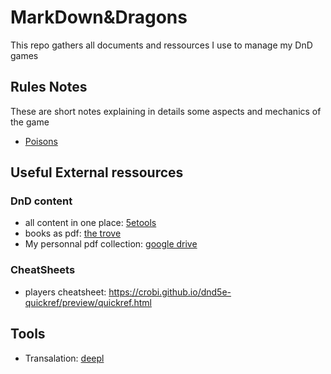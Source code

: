 # MarkDown&Dragons
This repo gathers all documents and ressources I use to manage my DnD games

## Rules Notes
These are short notes explaining in details some aspects and mechanics of the game
- [Poisons](/rules_notes/poisons.html)

## Useful External ressources

### DnD content
- all content in one place: [5etools](https://5e.tools)
- books as pdf: [the trove](https://thetrove.is/Books/Dungeons%20%26%20Dragons%20%5Bmulti%5D/5th%20Edition%20%285e%29/Core/)
- My personnal pdf collection: [google drive](https://drive.google.com/drive/folders/1UG_oDEpwV1EgzwlVToeorw-EO0wOmHTI)

### CheatSheets
- players cheatsheet: https://crobi.github.io/dnd5e-quickref/preview/quickref.html

## Tools
- Transalation: [deepl](deepl.com)

